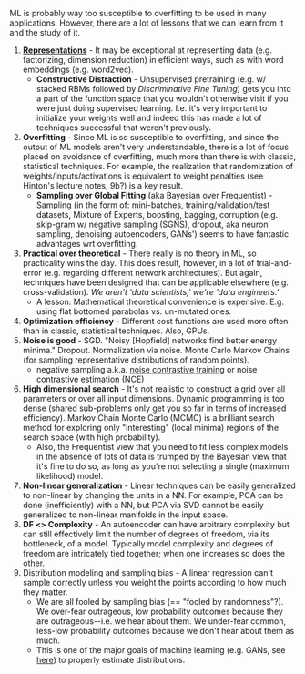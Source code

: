 ML is probably way too susceptible to overfitting to be used in many applications.  However, there are a lot of lessons that we can learn from it and the study of it.

  1. [**Representations**](https://www.tensorflow.org/versions/master/tutorials/word2vec/) - It may be exceptional at representing data (e.g. factorizing, dimension reduction) in efficient ways, such as with word embeddings (e.g. word2vec).
      * **Constructive Distraction** - Unsupervised pretraining (e.g. w/ stacked RBMs followed by *Discriminative Fine Tuning*) gets you into a part of the function space that you wouldn't otherwise visit if you were just doing supervised learning.  I.e. it's very important to initialize your weights well and indeed this has made a lot of techniques successful that weren't previously.
  2. **Overfitting** - Since ML is so susceptible to overfitting, and since the output of ML models aren't very understandable, there is a lot of focus placed on avoidance of overfitting, much more than there is with classic, statistical techniques.  For example, the realization that randomization of weights/inputs/activations is equivalent to weight penalties (see Hinton's lecture notes, 9b?) is a key result.
      * **Sampling over Global Fitting** (aka Bayesian over Frequentist) - Sampling (in the form of: mini-batches, training/validation/test datasets, Mixture of Experts, boosting, bagging, corruption (e.g. skip-gram w/ negative sampling (SGNS), dropout, aka neuron sampling, denoising autoencoders, GANs') seems to have fantastic advantages wrt overfitting.
  3. **Practical over theoretical** - There really is no theory in ML, so practicality wins the day.  This does result, however, in a lot of trial-and-error (e.g. regarding different network architectures).  But again, techniques have been designed that can be applicable elsewhere (e.g. cross-validation).  *We aren't 'data scientists,' we're 'data engineers.'*
      * A lesson: Mathematical theoretical convenience is expensive.  E.g. using flat bottomed parabolas vs. un-mutated ones.
  4. **Optimization efficiency** - Different cost functions are used more often than in classic, statistical techniques.  Also, GPUs.
  5. **Noise is good** - SGD.  "Noisy [Hopfield] networks find better energy minima."  Dropout.  Normalization via noise.  Monte Carlo Markov Chains (for sampling representative distributions of random points).
      * negative sampling a.k.a. [noise contrastive training](https://www.tensorflow.org/versions/master/tutorials/word2vec/) or noise contrastive estimation (NCE)
  6. **High dimensional search** - It's not realistic to construct a grid over all parameters or over all input dimensions.  Dynamic programming is too dense (shared sub-problems only get you so far in terms of increased efficiency).  Markov Chain Monte Carlo (MCMC) is a brilliant search method for exploring only "interesting" (local minima) regions of the search space (with high probability).
      * Also, the Frequentist view that you need to fit less complex models in the absence of lots of data is trumped by the Bayesian view that it's fine to do so, as long as you're not selecting a single (maximum likelihood) model.
  7. **Non-linear generalization** - Linear techniques can be easily generalized to non-linear by changing the units in a NN.  For example, PCA can be done (inefficiently) with a NN, but PCA via SVD cannot be easily generalized to non-linear manifolds in the input space.
  8. **DF <> Complexity** - An autoencoder can have arbitrary complexity but can still effectively limit the number of degrees of freedom, via its bottleneck, of a model.  Typically model complexity and degrees of freedom are intricately tied together; when one increases so does the other.
  9. Distribution modeling and sampling bias - A linear regression can't sample correctly unless you weight the points according to how much they matter.
      * We are all fooled by sampling bias (== "fooled by randomness"?).  We over-fear outrageous, low probability outcomes because they are outrageous--i.e. we hear about them.  We under-fear common, less-low probability outcomes because we don't hear about them as much.
      * This is one of the major goals of machine learning (e.g. GANs, see [here](https://channel9.msdn.com/Events/Neural-Information-Processing-Systems-Conference/Neural-Information-Processing-Systems-Conference-NIPS-2016/Generative-Adversarial-Networks)) to properly estimate distributions.